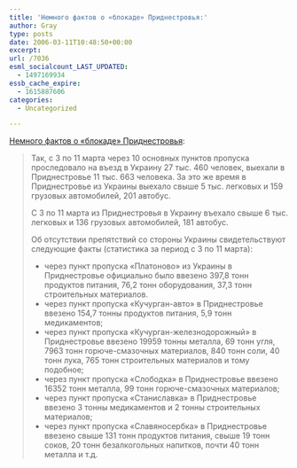 ```yaml
---
title: 'Немного фактов о «блокаде» Приднестровья:'
author: Gray
type: posts
date: 2006-03-11T10:48:50+00:00
excerpt:
url: /7036
esml_socialcount_LAST_UPDATED:
  - 1497169934
essb_cache_expire:
  - 1615887606
categories:
  - Uncategorized

---
```








<a href="http://www.korrespondent.net/main/147634" target="_blank">Немного фактов о &#171;блокаде&#187; Приднестровья</a>:

> Так, с 3 по 11 марта через 10 основных пунктов пропуска проследовало на въезд в Украину 27 тыс. 460 человек, выехали в Приднестровье 11 тыс. 663 человека. За это же время в Приднестровье из Украины выехало свыше 5 тыс. легковых и 159 грузовых автомобилей, 201 автобус.
> 
> С 3 по 11 марта из Приднестровья в Украину въехало свыше 6 тыс. легковых и 136 грузовых автомобилей, 181 автобус.
> 
> Об отсутствии препятствий со стороны Украины свидетельствуют следующие факты (статистика за период с 3 по 11 марта):
> 
> * через пункт пропуска &#171;Платоново&#187; из Украины в Приднестровье официально было ввезено 397,8 тонн продуктов питания, 76,2 тонн оборудования, 37,3 тонн строительных материалов.  
> * через пункт пропуска &#171;Кучурган-авто&#187; в Приднестровье ввезено 154,7 тонны продуктов питания, 5,9 тонн медикаментов;  
> * через пункт пропуска &#171;Кучурган-железнодорожный&#187; в Приднестровье ввезено 19959 тонны металла, 69 тонн угля, 7963 тонн горюче-смазочных материалов, 840 тонн соли, 40 тонн лука, 765 тонн строительных материалов и тому подобное;  
> * через пункт пропуска &#171;Слободка&#187; в Приднестровье ввезено 16352 тонн металла, 99 тонн горюче-смазочных материалов;  
> * через пункт пропуска &#171;Станиславка&#187; в Приднестровье ввезено 3 тонны медикаментов и 2 тонны строительных материалов;  
> * через пункт пропуска &#171;Славяносербка&#187; в Приднестровье ввезено свыше 131 тонн продуктов питания, свыше 19 тонн соков, 20 тонн безалкогольных напитков, почти 40 тонн металла и т.д.